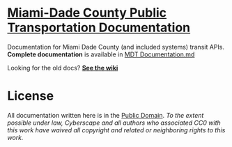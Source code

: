 # [Miami-Dade County Public Transportation Documentation](MDT%20Documentation.md)

Documentation for Miami Dade County (and included systems) transit APIs. 
**Complete documentation** is available in [MDT Documentation.md](MDT%20Documentation.md)

Looking for the old docs? [**See the wiki**](https://github.com/cscape/miamitransit-docs/wiki)


# License

All documentation written here is in the [Public Domain](https://creativecommons.org/publicdomain/zero/1.0/). *To the extent possible under law, Cyberscape and all authors who associated CC0 with this work have waived all copyright and related or neighboring rights to this work.*
